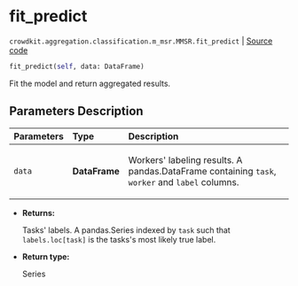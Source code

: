 # fit_predict
`crowdkit.aggregation.classification.m_msr.MMSR.fit_predict` | [Source code](https://github.com/Toloka/crowd-kit/blob/v1.2.0/crowdkit/aggregation/classification/m_msr.py#L141)

```python
fit_predict(self, data: DataFrame)
```

Fit the model and return aggregated results.

## Parameters Description

| Parameters | Type | Description |
| :----------| :----| :-----------|
`data`|**DataFrame**|<p>Workers&#x27; labeling results. A pandas.DataFrame containing `task`, `worker` and `label` columns.</p>

* **Returns:**

  Tasks' labels.
A pandas.Series indexed by `task` such that `labels.loc[task]`
is the tasks's most likely true label.

* **Return type:**

  Series
